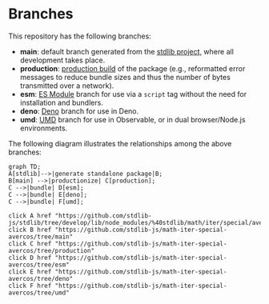 <!--

@license Apache-2.0

Copyright (c) 2022 The Stdlib Authors.

Licensed under the Apache License, Version 2.0 (the "License");
you may not use this file except in compliance with the License.
You may obtain a copy of the License at

    http://www.apache.org/licenses/LICENSE-2.0

Unless required by applicable law or agreed to in writing, software
distributed under the License is distributed on an "AS IS" BASIS,
WITHOUT WARRANTIES OR CONDITIONS OF ANY KIND, either express or implied.
See the License for the specific language governing permissions and
limitations under the License.

-->

# Branches

This repository has the following branches:

-   **main**: default branch generated from the [stdlib project][stdlib-url], where all development takes place.
-   **production**: [production build][production-url] of the package (e.g., reformatted error messages to reduce bundle sizes and thus the number of bytes transmitted over a network).
-   **esm**: [ES Module][esm-url] branch for use via a `script` tag without the need for installation and bundlers.
-   **deno**: [Deno][deno-url] branch for use in Deno.
-   **umd**: [UMD][umd-url] branch for use in Observable, or in dual browser/Node.js environments.

The following diagram illustrates the relationships among the above branches:

```mermaid
graph TD;
A[stdlib]-->|generate standalone package|B;
B[main] -->|productionize| C[production];
C -->|bundle| D[esm];
C -->|bundle| E[deno];
C -->|bundle| F[umd];

click A href "https://github.com/stdlib-js/stdlib/tree/develop/lib/node_modules/%40stdlib/math/iter/special/avercos"
click B href "https://github.com/stdlib-js/math-iter-special-avercos/tree/main"
click C href "https://github.com/stdlib-js/math-iter-special-avercos/tree/production"
click D href "https://github.com/stdlib-js/math-iter-special-avercos/tree/esm"
click E href "https://github.com/stdlib-js/math-iter-special-avercos/tree/deno"
click F href "https://github.com/stdlib-js/math-iter-special-avercos/tree/umd"
```

[stdlib-url]: https://github.com/stdlib-js/stdlib/tree/develop/lib/node_modules/%40stdlib/math/iter/special/avercos
[production-url]: https://github.com/stdlib-js/math-iter-special-avercos/tree/production
[deno-url]: https://github.com/stdlib-js/math-iter-special-avercos/tree/deno
[umd-url]: https://github.com/stdlib-js/math-iter-special-avercos/tree/umd
[esm-url]: https://github.com/stdlib-js/math-iter-special-avercos/tree/esm